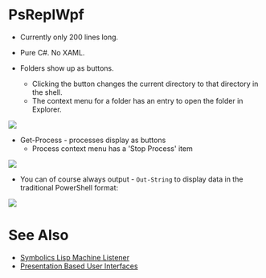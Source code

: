 # PsReplWpf

* Currently only 200 lines long.
* Pure C#. No XAML.

* Folders show up as buttons.
    - Clicking the button changes the current directory to that directory in the shell.
    - The context menu for a folder has an entry to open the folder in Explorer.

![](https://i.imgur.com/gGrLvhL.png)

* Get-Process - processes display as buttons
    - Process context menu has a 'Stop Process' item

![](https://i.imgur.com/Eed010C.png)

* You can of course always output - `Out-String` to display data in the traditional PowerShell format:

![](https://i.imgur.com/YL6g9X0.png)

# See Also

* [Symbolics Lisp Machine Listener](https://youtu.be/o4-YnLpLgtk)
* [Presentation Based User Interfaces](https://dspace.mit.edu/handle/1721.1/41161)
